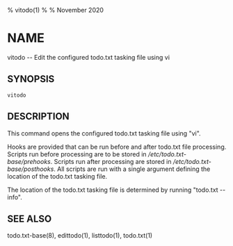 % vitodo(1)
%
% November 2020

# NAME

vitodo -- Edit the configured todo.txt tasking file using vi

## SYNOPSIS

`vitodo`

## DESCRIPTION

This command opens the configured todo.txt tasking file using "vi".

Hooks are provided that can be run before and after todo.txt file processing.
Scripts run before processing are to be stored in
_/etc/todo.txt-base/prehooks_. Scripts run after processing are stored in
_/etc/todo.txt-base/posthooks_. All scripts are run with a single argument
defining the location of the todo.txt tasking file.

The location of the todo.txt tasking file is determined by running "todo.txt
\-\-info".

## SEE ALSO

todo.txt-base(8), edittodo(1), listtodo(1), todo.txt(1)

